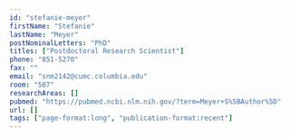 ```yaml
---
id: "stefanie-meyer"
firstName: "Stefanie"
lastName: "Meyer"
postNominalLetters: "PhD"
titles: ["Postdoctoral Research Scientist"]
phone: "851-5270"
fax: ""
email: "snm2142@cumc.columbia.edu"
room: "507"
researchAreas: []
pubmed: "https://pubmed.ncbi.nlm.nih.gov/?term=Meyer+S%5BAuthor%5D"
url: []
tags: ["page-format:long", "publication-format:recent"]
---
```

